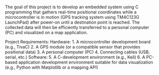 The goal of this project is to develop an embedded system using C programming that
gathers real-time positional coordinates while a microcontroller is in motion (GPS tracking
system using TM4C123G LaunchPad) after power-on until a destination point is reached.
The collected data will then be efficiently transferred to a personal computer (PC) and
visualized on a map application.

Project Requirements:
    Hardware:
              1. A microcontroller development board (e.g., TivaC)
              2. A GPS module (or a compatible sensor that provides positional data)
              3. A personal computer (PC)
              4. Connecting cables (USB, serial, etc.)
    Software:
              5. A C-development environment (e.g., Keil)
              6. A PC-based application development environment suitable for data
              visualization (e.g., Python with Matplotlib or a mapping API)
